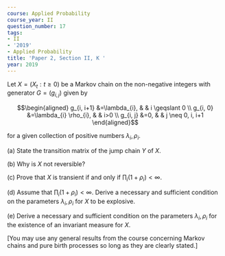 ```yaml
---
course: Applied Probability
course_year: II
question_number: 17
tags:
- II
- '2019'
- Applied Probability
title: 'Paper 2, Section II, K '
year: 2019
---
```




Let $X=\left(X_{t}: t \geqslant 0\right)$ be a Markov chain on the non-negative integers with generator $G=\left(g_{i, j}\right)$ given by

$$\begin{aligned}
g_{i, i+1} &=\lambda_{i}, & & i \geqslant 0 \\
g_{i, 0} &=\lambda_{i} \rho_{i}, & & i>0 \\
g_{i, j} &=0, & & j \neq 0, i, i+1
\end{aligned}$$

for a given collection of positive numbers $\lambda_{i}, \rho_{i}$.

(a) State the transition matrix of the jump chain $Y$ of $X$.

(b) Why is $X$ not reversible?

(c) Prove that $X$ is transient if and only if $\prod_{i}\left(1+\rho_{i}\right)<\infty$.

(d) Assume that $\prod_{i}\left(1+\rho_{i}\right)<\infty$. Derive a necessary and sufficient condition on the parameters $\lambda_{i}, \rho_{i}$ for $X$ to be explosive.

(e) Derive a necessary and sufficient condition on the parameters $\lambda_{i}, \rho_{i}$ for the existence of an invariant measure for $X$.

[You may use any general results from the course concerning Markov chains and pure birth processes so long as they are clearly stated.]